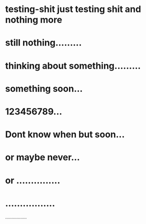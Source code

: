 # testing-shit just testing shit and  nothing more
# still nothing.........
# thinking about something.........
# something soon...
# 123456789...
# Dont know when but soon...
# or maybe never...
# or ...............
# .................
.................
